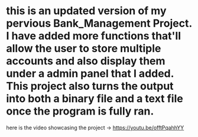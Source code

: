 # this is an updated version of my pervious Bank_Management Project. I have added more functions that'll allow the user to store multiple accounts and also display them under a admin panel that I added. This project also turns the output into both a binary file and a text file once the program is fully ran. 
here is the video showcasing the project -> https://youtu.be/offtPqahhYY
